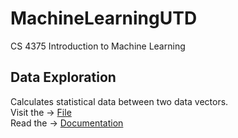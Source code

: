 # MachineLearningUTD
CS 4375 Introduction to Machine Learning

## Data Exploration
Calculates statistical data between two data vectors.<br>
Visit the -> [File](DataExploration/DataExploration.cpp)<br>
Read the -> [Documentation](DataExploration/Document.md)

